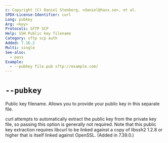 ```yaml
---
c: Copyright (C) Daniel Stenberg, <daniel@haxx.se>, et al.
SPDX-License-Identifier: curl
Long: pubkey
Arg: <key>
Protocols: SFTP SCP
Help: SSH Public key filename
Category: sftp scp auth
Added: 7.16.2
Multi: single
See-also:
  - pass
Example:
  - --pubkey file.pub sftp://example.com/
---
```


# `--pubkey`

Public key filename. Allows you to provide your public key in this separate
file.

curl attempts to automatically extract the public key from the private key
file, so passing this option is generally not required. Note that this public
key extraction requires libcurl to be linked against a copy of libssh2 1.2.8
or higher that is itself linked against OpenSSL. (Added in 7.39.0.)
